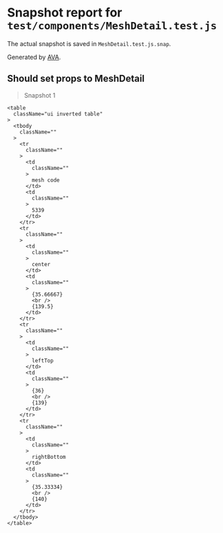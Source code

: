 # Snapshot report for `test/components/MeshDetail.test.js`

The actual snapshot is saved in `MeshDetail.test.js.snap`.

Generated by [AVA](https://ava.li).

## Should set props to MeshDetail

> Snapshot 1

    <table
      className="ui inverted table"
    >
      <tbody
        className=""
      >
        <tr
          className=""
        >
          <td
            className=""
          >
            mesh code
          </td>
          <td
            className=""
          >
            5339
          </td>
        </tr>
        <tr
          className=""
        >
          <td
            className=""
          >
            center
          </td>
          <td
            className=""
          >
            {35.66667}
            <br />
            {139.5}
          </td>
        </tr>
        <tr
          className=""
        >
          <td
            className=""
          >
            leftTop
          </td>
          <td
            className=""
          >
            {36}
            <br />
            {139}
          </td>
        </tr>
        <tr
          className=""
        >
          <td
            className=""
          >
            rightBottom
          </td>
          <td
            className=""
          >
            {35.33334}
            <br />
            {140}
          </td>
        </tr>
      </tbody>
    </table>
